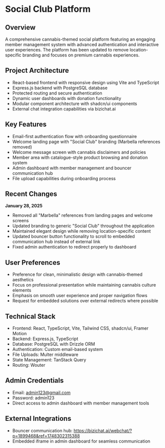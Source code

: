 # Social Club Platform

## Overview
A comprehensive cannabis-themed social platform featuring an engaging member management system with advanced authentication and interactive user experiences. The platform has been updated to remove location-specific branding and focuses on premium cannabis experiences.

## Project Architecture
- React-based frontend with responsive design using Vite and TypeScript
- Express.js backend with PostgreSQL database
- Protected routing and secure authentication
- Dynamic user dashboards with donation functionality
- Modular component architecture with shadcn/ui components
- External chat integration capabilities via bizichat.ai

## Key Features
- Email-first authentication flow with onboarding questionnaire
- Welcome landing page with "Social Club" branding (Marbella references removed)
- Welcome message screen with cannabis disclaimers and policies
- Member area with catalogue-style product browsing and donation system
- Admin dashboard with member management and bouncer communication hub
- File upload capabilities during onboarding process

## Recent Changes
**January 28, 2025**
- Removed all "Marbella" references from landing pages and welcome screens
- Updated branding to generic "Social Club" throughout the application
- Maintained elegant design while removing location-specific content
- Updated bouncer button functionality to scroll to embedded communication hub instead of external link
- Fixed admin authentication to redirect properly to dashboard

## User Preferences
- Preference for clean, minimalistic design with cannabis-themed aesthetics
- Focus on professional presentation while maintaining cannabis culture elements
- Emphasis on smooth user experience and proper navigation flows
- Request for embedded solutions over external redirects where possible

## Technical Stack
- Frontend: React, TypeScript, Vite, Tailwind CSS, shadcn/ui, Framer Motion
- Backend: Express.js, TypeScript
- Database: PostgreSQL with Drizzle ORM
- Authentication: Custom email-based system
- File Uploads: Multer middleware
- State Management: TanStack Query
- Routing: Wouter

## Admin Credentials
- Email: admin123@gmail.com
- Password: admin123
- Direct access to admin dashboard with member management tools

## External Integrations
- Bouncer communication hub: https://bizichat.ai/webchat/?p=1899468&ref=1748302315388
- Embedded iframe in admin dashboard for seamless communication